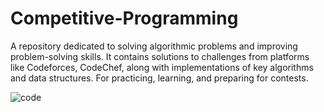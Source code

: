 # Competitive-Programming
A repository dedicated to solving algorithmic problems and improving problem-solving skills. It contains solutions to challenges from platforms like Codeforces, CodeChef, along with implementations of key algorithms and data structures. For practicing, learning, and preparing for contests.

![code](https://github.com/user-attachments/assets/2d3e37be-ce04-48a3-a7d2-0cae52230b1c)

